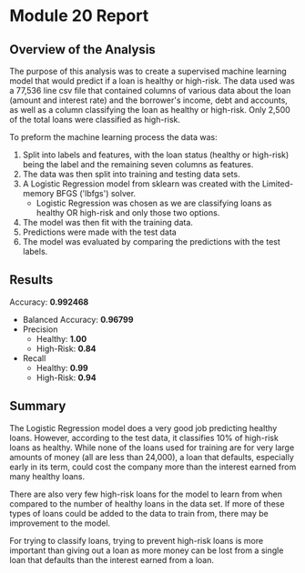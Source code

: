 # Module 20 Report 

## Overview of the Analysis

The purpose of this analysis was to create a supervised machine learning model that would predict if a loan is healthy or high-risk. The data used was a 77,536 line csv file that contained columns of various data about the loan (amount and interest rate) and the borrower's income, debt and accounts, as well as a column classifying the loan as healthy or high-risk. Only 2,500 of the total loans were classified as high-risk.

To preform the machine learning process the data was:

1. Split into labels and features, with the loan status (healthy or high-risk) being the label and the remaining seven columns as features.
2. The data was then split into training and testing data sets.
3. A Logistic Regression model from sklearn was created with the Limited-memory BFGS ('lbfgs') solver.
   - Logistic Regression was chosen as we are classifying loans as healthy OR high-risk and only those two options.
4. The model was then fit with the training data.
5. Predictions were made with the test data
6. The model was evaluated by comparing the predictions with the test labels.

## Results

Accuracy: **0.992468**

- Balanced Accuracy: **0.96799**
- Precision
  - Healthy: **1.00**
  - High-Risk: **0.84**
- Recall
  - Healthy: **0.99**
  - High-Risk: **0.94**

## Summary


The Logistic Regression model does a very good job predicting healthy loans. However, according to the test data, it classifies 10% of high-risk loans as healthy. While none of the loans used for training are for very large amounts of money (all are less than 24,000), a loan that defaults, especially early in its term, could cost the company more than the interest earned from many healthy loans.

There are also very few high-risk loans for the model to learn from when compared to the number of healthy loans in the data set. If more of these types of loans could be added to the data to train from, there may be improvement to the model.

For trying to classify loans, trying to prevent high-risk loans is more important than giving out a loan as more money can be lost from a single loan that defaults than the interest earned from a loan.

